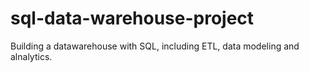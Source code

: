 # sql-data-warehouse-project
Building a datawarehouse with SQL, including ETL, data modeling and alnalytics.
